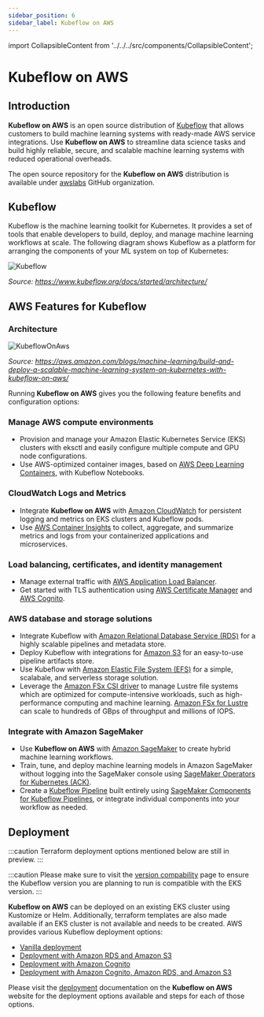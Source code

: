 ```yaml
---
sidebar_position: 6
sidebar_label: Kubeflow on AWS
---
```

import CollapsibleContent from '../../../src/components/CollapsibleContent';

# Kubeflow on AWS

## Introduction

**Kubeflow on AWS** is an open source distribution of [Kubeflow](https://www.kubeflow.org/) that allows customers to build machine learning systems with ready-made AWS service integrations. Use **Kubeflow on AWS** to streamline data science tasks and build highly reliable, secure, and scalable machine learning systems with reduced operational overheads.

The open source repository for the **Kubeflow on AWS** distribution is available under [awslabs](https://github.com/awslabs/kubeflow-manifests) GitHub organization.

## Kubeflow

Kubeflow is the machine learning toolkit for Kubernetes. It provides a set of tools that enable developers to build, deploy, and manage machine learning workflows at scale. The following diagram shows Kubeflow as a platform for arranging the components of your ML system on top of Kubernetes:

![Kubeflow](img/kubeflow-overview-platform-diagram.svg)

*Source: https://www.kubeflow.org/docs/started/architecture/*

## AWS Features for Kubeflow

### Architecture

![KubeflowOnAws](img/ML-8280-image003.jpg)

*Source: https://aws.amazon.com/blogs/machine-learning/build-and-deploy-a-scalable-machine-learning-system-on-kubernetes-with-kubeflow-on-aws/*

Running **Kubeflow on AWS** gives you the following feature benefits and configuration options:

### Manage AWS compute environments

* Provision and manage your Amazon Elastic Kubernetes Service (EKS) clusters with eksctl and easily configure multiple compute and GPU node configurations.
* Use AWS-optimized container images, based on [AWS Deep Learning Containers](https://docs.aws.amazon.com/deep-learning-containers/latest/devguide/what-is-dlc.html), with Kubeflow Notebooks.

### CloudWatch Logs and Metrics

* Integrate **Kubeflow on AWS** with [Amazon CloudWatch](https://aws.amazon.com/cloudwatch/) for persistent logging and metrics on EKS clusters and Kubeflow pods.
* Use [AWS Container Insights](https://docs.aws.amazon.com/AmazonCloudWatch/latest/monitoring/ContainerInsights.html) to collect, aggregate, and summarize metrics and logs from your containerized applications and microservices.

### Load balancing, certificates, and identity management

* Manage external traffic with [AWS Application Load Balancer](https://docs.aws.amazon.com/elasticloadbalancing/latest/application/introduction.html).
* Get started with TLS authentication using [AWS Certificate Manager](https://aws.amazon.com/certificate-manager/) and [AWS Cognito](https://aws.amazon.com/cognito/).

### AWS database and storage solutions

* Integrate Kubeflow with [Amazon Relational Database Service (RDS)](https://aws.amazon.com/rds/) for a highly scalable pipelines and metadata store.
* Deploy Kubeflow with integrations for [Amazon S3](https://aws.amazon.com/s3/) for an easy-to-use pipeline artifacts store.
* Use Kubeflow with [Amazon Elastic File System (EFS)](https://aws.amazon.com/efs/) for a simple, scalabale, and serverless storage solution.
* Leverage the [Amazon FSx CSI driver](https://github.com/kubernetes-sigs/aws-fsx-csi-driver) to manage Lustre file systems which are optimized for compute-intensive workloads, such as high-performance computing and machine learning. [Amazon FSx for Lustre](https://aws.amazon.com/fsx/lustre/) can scale to hundreds of GBps of throughput and millions of IOPS.

### Integrate with Amazon SageMaker

* Use **Kubeflow on AWS** with [Amazon SageMaker](https://aws.amazon.com/sagemaker/) to create hybrid machine learning workflows.
* Train, tune, and deploy machine learning models in Amazon SageMaker without logging into the SageMaker console using [SageMaker Operators for Kubernetes (ACK)](https://github.com/aws-controllers-k8s/sagemaker-controller).
* Create a [Kubeflow Pipeline](https://www.kubeflow.org/docs/components/pipelines/v1/introduction/#what-is-kubeflow-pipelines) built entirely using [SageMaker Components for Kubeflow Pipelines](https://github.com/kubeflow/pipelines/tree/master/components/aws/sagemaker), or integrate individual components into your workflow as needed.


## Deployment

:::caution
Terraform deployment options mentioned below are still in preview.
:::

:::caution
Please make sure to visit the [version compability](https://awslabs.github.io/kubeflow-manifests/docs/about/eks-compatibility/) page to ensure the Kubeflow version you are planning to run is compatible with the EKS version.
:::

**Kubeflow on AWS** can be deployed on an existing EKS cluster using Kustomize or Helm. Additionally, terraform templates are also made available if an EKS cluster is not available and needs to be created. AWS provides various Kubeflow deployment options:

* [Vanilla deployment](https://awslabs.github.io/kubeflow-manifests/docs/deployment/vanilla/)
* [Deployment with Amazon RDS and Amazon S3](https://awslabs.github.io/kubeflow-manifests/docs/deployment/rds-s3/)
* [Deployment with Amazon Cognito](https://awslabs.github.io/kubeflow-manifests/docs/deployment/cognito/)
* [Deployment with Amazon Cognito, Amazon RDS, and Amazon S3](https://awslabs.github.io/kubeflow-manifests/docs/deployment/cognito-rds-s3/)

Please visit the [deployment](https://awslabs.github.io/kubeflow-manifests/docs/deployment/) documentation on the **Kubeflow on AWS** website for the deployment options available and steps for each of those options.
